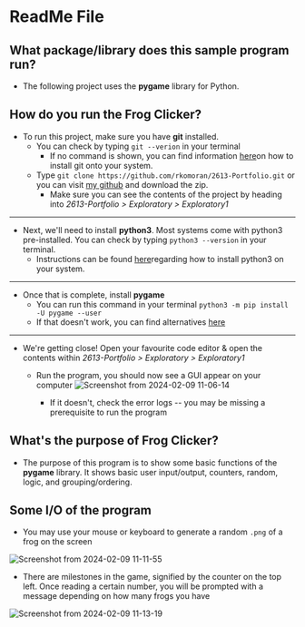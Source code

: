 # ReadMe File

## What package/library does this sample program run?

- The following project uses the __pygame__ library for Python.
  
## How do you run the Frog Clicker?

- To run this project, make sure you have __git__ installed.
	- You can check by typing  ```git --verion``` in your terminal
		- If no command is shown, you can find information [here](https://git-scm.com/book/en/v2/Getting-Started-Installing-Git)on how to install git onto your system.
	- Type ```git clone https://github.com/rkomoran/2613-Portfolio.git``` or you can visit [my github](https://github.com/rkomoran/2613-Portfolio) and download the zip.
		- Make sure you can see the contents of the project by heading into _2613-Portfolio > Exploratory > Exploratory1_ 
---
- Next, we'll need to install __python3__. Most systems come with python3 pre-installed. You can check by typing ```python3 --version``` in your terminal.
	- Instructions can be found [here](https://realpython.com/installing-python/)regarding how to install python3 on your system.
---
- Once that is complete, install __pygame__
	- You can run this command in your terminal ```python3 -m pip install -U pygame --user``` 
	- If that doesn't work, you can find alternatives [here](https://www.pygame.org/wiki/GettingStarted)
---
- We're getting close! Open your favourite code editor & open the contents within _2613-Portfolio > Exploratory > Exploratory1_
	- Run the program, you should now see a GUI appear on your computer
   	![Screenshot from 2024-02-09 11-06-14](https://github.com/rkomoran/2613-Portfolio/assets/103604250/e985f18d-ed58-4e27-af0a-68f87ff3317a)

		- If it doesn't, check the error logs -- you may be missing a prerequisite to run the program

## What's the purpose of Frog Clicker?

- The purpose of this program is to show some basic functions of the __pygame__ library. It shows basic user input/output, counters, random, logic, and grouping/ordering.



## Some I/O of the program

- You may use your mouse or keyboard to generate a random ```.png``` of a frog on the screen

![Screenshot from 2024-02-09 11-11-55](https://github.com/rkomoran/2613-Portfolio/assets/103604250/191890f5-5658-4f29-9758-195f1126257d)


- There are milestones in the game, signified by the counter on the top left. Once reading a certain number, you will be prompted with a message depending on how many frogs you have

![Screenshot from 2024-02-09 11-13-19](https://github.com/rkomoran/2613-Portfolio/assets/103604250/3edbe9e1-e2a5-4da2-9cb5-67c748322a6e)


